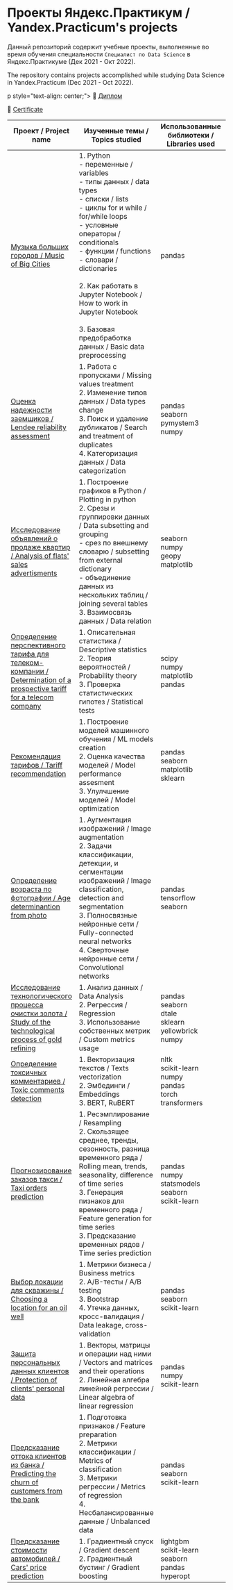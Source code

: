 # Проекты Яндекс.Практикум / Yandex.Practicum's projects

Данный репозиторий содержит учебные проекты, выполненные во время обучения специальности `Специалист по Data Science` в Яндекс.Практикуме (Дек 2021 - Окт 2022).

The repository contains projects accomplished while studying Data Science in Yandex.Practicum (Dec 2021 - Oct 2022).

p style="text-align: center;"> 📜 [Диплом](https://github.com/uladzislau21/YandexPracticum-projects/blob/main/Диплом.pdf) </p>

📜 [Certificate](https://github.com/uladzislau21/YandexPracticum-projects/blob/main/Completion_certif.pdf)

|Проект / Project name|Изученные темы / Topics studied|Использованные библиотеки / Libraries used|Статус / Status|
|-|-|-|-|
|[Музыка больших городов / Music of Big Cities](https://github.com/uladzislau21/YandexPracticum-projects/tree/main/music_of_big_cities)|1. Python<br>  - переменные / variables<br>  - типы данных / data types <br>  - списки / lists <br>  - циклы for и while / for/while loops <br>  - условные операторы / conditionals <br>  - функции / functions <br>  - словари / dictionaries <br><br>  2. Как работать в Jupyter Notebook / How to work in Jupyter Notebook <br> <br> 3. Базовая предобработка данных / Basic data preprocessing|pandas|Завершён / Ready|
|[Оценка надежности заемщиков / Lendee reliability assessment](https://github.com/uladzislau21/YandexPracticum-projects/tree/main/data_cleaning)|1. Работа с пропусками / Missing values treatment <br>2. Изменение типов данных / Data types change <br> 3. Поиск и удаление дубликатов / Search and treatment of duplicates <br> 4. Категоризация данных / Data categorization|pandas<br>seaborn<br>pymystem3<br>numpy|Завершён / Ready|
|[Исследование объявлений о продаже квартир / Analysis of flats' sales advertisments](https://github.com/uladzislau21/YandexPracticum-projects/tree/main/eda)|1. Построение графиков в Python / Plotting in python <br> 2. Срезы и группировки данных / Data subsetting and grouping <br>-  срез по внешнему словарю / subsetting from external dictionary<br>- объединение данных из нескольких таблиц / joining several tables <br> 3. Взаимосвязь данных / Data relation|seaborn<br>numpy<br>geopy<br>matplotlib|Завершён / Ready|
|[Определение перспективного тарифа для телеком-компании / Determination of a prospective tariff for a telecom company](https://github.com/uladzislau21/YandexPracticum-projects/tree/main/stat)|1. Описательная статистика / Descriptive statistics <br> 2. Теория вероятностей / Probability theory <br> 3. Проверка статистических гипотез / Statistical tests|scipy<br>numpy<br>matplotlib<br>pandas|Завершён / Ready|
|[Рекомендация тарифов / Tariff recommendation](https://github.com/uladzislau21/YandexPracticum-projects/tree/main/intro_ml)|1. Построение моделей машинного обучения / ML models creation<br>2. Оценка качества моделей / Model performance assesment<br>3. Улулчшение моделей / Model optimization|pandas<br>seaborn<br>matplotlib<br>sklearn|Завершён / Ready|
|[Определение возраста по фотографии / Age determinantion from photo](https://github.com/uladzislau21/YandexPracticum-projects/tree/main/cv)|1. Аугментация изображений / Image augmentation<br>2. Задачи классификации, детекции, и сегментации изображений / Image classification, detection and segmentation <br>3. Полносвязные нейронные сети / Fully-connected neural networks <br>4. Сверточные нейронные сети / Convolutional networks|pandas<br>tensorflow<br>seaborn|Завершён / Ready|
|[Исследование технологического процесса очистки золота / Study of the technological process of gold refining](https://github.com/uladzislau21/YandexPracticum-projects/tree/main/gold_proj)|1. Анализ данных / Data Analysis<br>2. Регрессия / Regression<br>3. Использование собственных метрик / Custom metrics usage|pandas<br>seaborn<br>dtale<br>sklearn<br>yellowbrick<br>numpy|Завершён / Ready|
|[Определение токсичных комментариев / Toxic comments detection](https://github.com/uladzislau21/YandexPracticum-projects/tree/main/cmmnts_classif)|1. Векторизация текстов / Texts vectorization<br>2. Эмбединги / Embeddings<br>3. BERT, RuBERT|nltk<br>scikit-learn<br>numpy<br>pandas<br>torch<br>transformers|В процессе / In progress|
|[Прогнозирование заказов такси / Taxi orders prediction](https://github.com/uladzislau21/YandexPracticum-projects/tree/main/time_ser)|1. Ресэмплирование / Resampling<br>2. Скользящее среднее, тренды, сезонность, разница временного ряда / Rolling mean, trends, seasonality, difference of time series<br>3. Генерация пизнаков для временного ряда / Feature generation for time series<br>3. Предсказание временных рядов / Time series prediction|pandas<br>numpy<br>statsmodels<br>seaborn<br>scikit-learn|Завершён / Ready|
|[Выбор локации для скважины / Choosing a location for an oil well](https://github.com/uladzislau21/YandexPracticum-projects/tree/main/oil_rig)|1. Метрики бизнеса / Business metrics<br>2. A/B-тесты / A/B testing<br>3. Bootstrap<br>4. Утечка данных, кросс-валидация / Data leakage, cross-validation|pandas<br>seaborn<br>scikit-learn|Завершён / Ready|
|[Защита персональных данных клиентов / Protection of clients' personal data](https://github.com/uladzislau21/YandexPracticum-projects/tree/main/data_prot)|1. Векторы, матрицы и операции над ними / Vectors and matrices and their operations<br>2. Линейная алгебра линейной регрессии / Linear algebra of linear regression|pandas<br>numpy<br>scikit-learn|Завершён / Ready|
|[Предсказание оттока клиентов из банка / Predicting the churn of customers from the bank](https://github.com/uladzislau21/YandexPracticum-projects/tree/main/bank_customer_leave)|1. Подготовка признаков / Feature preparation<br>2. Метрики классификации / Metrics of classification<br>3. Метрики регрессии / Metrics of regression<br>4. Несбалансированные данные / Unbalanced data|pandas<br>seaborn<br>scikit-learn|Завершён / Ready|
|[Предсказание стоимости автомобилей / Cars' price prediction](https://github.com/uladzislau21/YandexPracticum-projects/tree/main/car_price)|1. Градиентный спуск / Gradient descent<br>2. Градиентный бустинг / Gradient boosting|lightgbm<br>scikit-learn<br>seaborn<br>pandas<br>hyperopt|Завершён / Ready|
